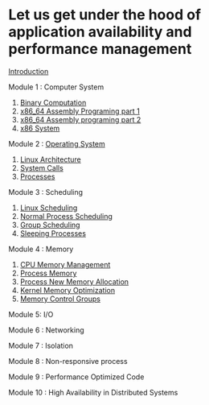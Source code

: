 # Let us get under the hood of application availability and performance management
[Introduction](https://youtu.be/aZr6rpz7SGY)

Module 1 : Computer System
  1. [Binary Computation](https://youtu.be/GigWa9-Jovs)
  1. [x86_64 Assembly Programing part 1](https://youtu.be/-1HUhZux5rI)
  1. [x86_64 Assembly programing part 2](https://youtu.be/aEgVVTWyCWM)
  1. [x86 System](https://youtu.be/ayl-y1Q91s4)

Module 2 : [Operating System](https://youtu.be/N3EHwkk6atE)
  1. [Linux Architecture](https://youtu.be/DPHEmJG-JSw)
  1. [System Calls](https://youtu.be/JIxiK8cJeCs)
  1. [Processes](https://youtu.be/8zqrHOq32t8)

Module 3 : Scheduling
  1. [Linux Scheduling](https://youtu.be/eyP3iu2aPPQ)
  1. [Normal Process Scheduling](https://youtu.be/DE8CchdiLRg)
  1. [Group Scheduling](https://youtu.be/N8I3yCyTOFI)
  1. [Sleeping Processes](https://youtu.be/Oe6mw8zpOOU)

Module 4 : Memory
  1. [CPU Memory Management](https://youtu.be/zcI7hslg3r8)
  1. [Process Memory](https://youtu.be/XObnyWF1DB4)
  1. [Process New Memory Allocation](https://youtu.be/Z3YmURZ8FMU)
  1. [Kernel Memory Optimization]()
  1. [Memory Control Groups]()
  
Module 5: I/O

Module 6 : Networking

Module 7 : Isolation

Module 8 : Non-responsive process

Module 9 : Performance Optimized Code

Module 10 : High Availability in Distributed Systems
